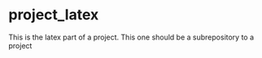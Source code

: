 # project_latex
This is the latex part of a project. This one should be a subrepository to a project
